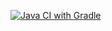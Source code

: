 [![Java CI with Gradle](https://github.com/SahNau/Card-delivery/actions/workflows/gradle.yml/badge.svg)](https://github.com/SahNau/Card-delivery/actions/workflows/gradle.yml)